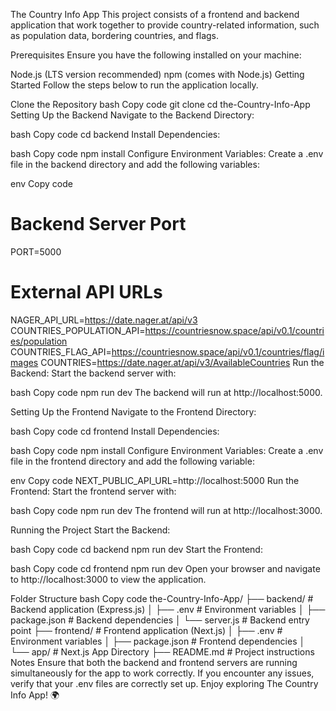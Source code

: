 The Country Info App
This project consists of a frontend and backend application that work together to provide country-related information, such as population data, bordering countries, and flags.

Prerequisites
Ensure you have the following installed on your machine:

Node.js (LTS version recommended)
npm (comes with Node.js)
Getting Started
Follow the steps below to run the application locally.

Clone the Repository
bash
Copy code
git clone <repository-url>
cd the-Country-Info-App
Setting Up the Backend
Navigate to the Backend Directory:

bash
Copy code
cd backend
Install Dependencies:

bash
Copy code
npm install
Configure Environment Variables: Create a .env file in the backend directory and add the following variables:

env
Copy code

# Backend Server Port

PORT=5000

# External API URLs

NAGER_API_URL=https://date.nager.at/api/v3
COUNTRIES_POPULATION_API=https://countriesnow.space/api/v0.1/countries/population
COUNTRIES_FLAG_API=https://countriesnow.space/api/v0.1/countries/flag/images
COUNTRIES=https://date.nager.at/api/v3/AvailableCountries
Run the Backend: Start the backend server with:

bash
Copy code
npm run dev
The backend will run at http://localhost:5000.

Setting Up the Frontend
Navigate to the Frontend Directory:

bash
Copy code
cd frontend
Install Dependencies:

bash
Copy code
npm install
Configure Environment Variables: Create a .env file in the frontend directory and add the following variable:

env
Copy code
NEXT_PUBLIC_API_URL=http://localhost:5000
Run the Frontend: Start the frontend server with:

bash
Copy code
npm run dev
The frontend will run at http://localhost:3000.

Running the Project
Start the Backend:

bash
Copy code
cd backend
npm run dev
Start the Frontend:

bash
Copy code
cd frontend
npm run dev
Open your browser and navigate to http://localhost:3000 to view the application.

Folder Structure
bash
Copy code
the-Country-Info-App/
├── backend/ # Backend application (Express.js)
│ ├── .env # Environment variables
│ ├── package.json # Backend dependencies
│ └── server.js # Backend entry point
├── frontend/ # Frontend application (Next.js)
│ ├── .env # Environment variables
│ ├── package.json # Frontend dependencies
│ └── app/ # Next.js App Directory
├── README.md # Project instructions
Notes
Ensure that both the backend and frontend servers are running simultaneously for the app to work correctly.
If you encounter any issues, verify that your .env files are correctly set up.
Enjoy exploring The Country Info App! 🌍
